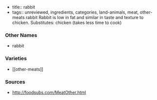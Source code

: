 - title:: rabbit
- tags:: unreviewed, ingredients, categories, land-animals, meat, other-meats
rabbit Rabbit is low in fat and similar in taste and texture to chicken. Substitutes: chicken (takes less time to cook)

### Other Names

* rabbit

### Varieties

* [[other-meats]]

### Sources
* http://foodsubs.com/MeatOther.html
